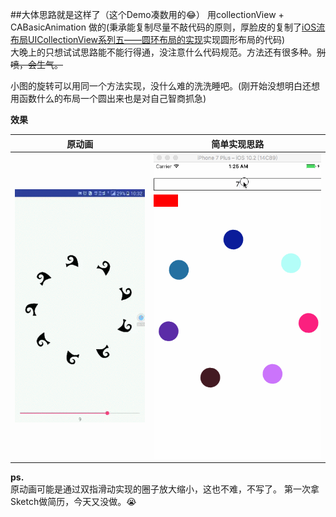 ##大体思路就是这样了（这个Demo凑数用的😂）
用collectionView + CABasicAnimation 做的(秉承能复制尽量不敲代码的原则，厚脸皮的复制了[iOS流布局UICollectionView系列五——圆环布局的实现](https://my.oschina.net/u/2340880/blog/523064)实现圆形布局的代码)  
大晚上的只想试试思路能不能行得通，没注意什么代码规范。方法还有很多种。~~别喷，会生气。~~ 

小图的旋转可以用同一个方法实现，没什么难的洗洗睡吧。(刚开始没想明白还想用函数什么的布局一个圆出来也是对自己智商抓急)

**效果**

|原动画 | 简单实现思路|
|------|-----------|
| ![MP4](原动画.gif)  | ![Gif](简单实现.gif)|


**ps.**  
原动画可能是通过双指滑动实现的圈子放大缩小，这也不难，不写了。
第一次拿Sketch做简历，今天又没做。😭